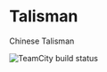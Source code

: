 # Talisman
 Chinese Talisman
 
 ![TeamCity build status](http://ab.elyimg.pro/app/rest/builds/buildType:id:DubheTalisman_BuildTalisman/statusIcon.svg)
